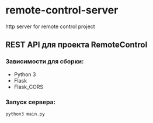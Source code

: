 # remote-control-server
http server for remote control project

## REST API для проекта RemoteControl

### Зависимости для сборки:

- Python 3
- Flask
- Flask_CORS

### Запуск сервера:
```python3 main.py```
